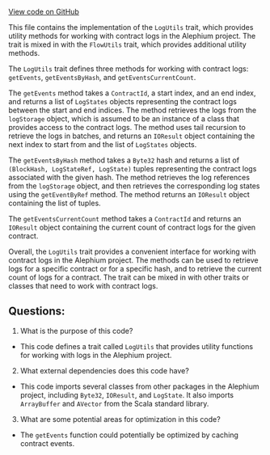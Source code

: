 [View code on GitHub](https://github.com/alephium/alephium/flow/src/main/scala/org/alephium/flow/core/LogUtils.scala)

This file contains the implementation of the `LogUtils` trait, which provides utility methods for working with contract logs in the Alephium project. The trait is mixed in with the `FlowUtils` trait, which provides additional utility methods.

The `LogUtils` trait defines three methods for working with contract logs: `getEvents`, `getEventsByHash`, and `getEventsCurrentCount`.

The `getEvents` method takes a `ContractId`, a start index, and an end index, and returns a list of `LogStates` objects representing the contract logs between the start and end indices. The method retrieves the logs from the `logStorage` object, which is assumed to be an instance of a class that provides access to the contract logs. The method uses tail recursion to retrieve the logs in batches, and returns an `IOResult` object containing the next index to start from and the list of `LogStates` objects.

The `getEventsByHash` method takes a `Byte32` hash and returns a list of `(BlockHash, LogStateRef, LogState)` tuples representing the contract logs associated with the given hash. The method retrieves the log references from the `logStorage` object, and then retrieves the corresponding log states using the `getEventByRef` method. The method returns an `IOResult` object containing the list of tuples.

The `getEventsCurrentCount` method takes a `ContractId` and returns an `IOResult` object containing the current count of contract logs for the given contract.

Overall, the `LogUtils` trait provides a convenient interface for working with contract logs in the Alephium project. The methods can be used to retrieve logs for a specific contract or for a specific hash, and to retrieve the current count of logs for a contract. The trait can be mixed in with other traits or classes that need to work with contract logs.
## Questions: 
 1. What is the purpose of this code?
- This code defines a trait called `LogUtils` that provides utility functions for working with logs in the Alephium project.

2. What external dependencies does this code have?
- This code imports several classes from other packages in the Alephium project, including `Byte32`, `IOResult`, and `LogState`. It also imports `ArrayBuffer` and `AVector` from the Scala standard library.

3. What are some potential areas for optimization in this code?
- The `getEvents` function could potentially be optimized by caching contract events.
